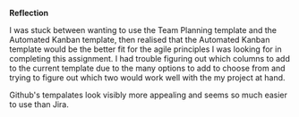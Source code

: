 **Reflection** 

I was stuck between wanting to use the Team Planning template and the Automated Kanban template, then realised that the Automated Kanban template would be the better fit for the agile principles I was looking for in completing this assignment. I had trouble figuring out which columns to add to the current template due to the many options to add to choose from and trying to figure out which two would work well with the my project at hand.

Github's tempalates look visibly more appealing and seems so much easier to use than Jira.